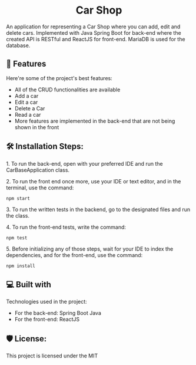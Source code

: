 <h1 align="center" id="title">Car Shop</h1>

<p id="description">An application for representing a Car Shop where you can add, edit and delete cars. Implemented with Java Spring Boot for back-end where the created API is RESTful and ReactJS for front-end. MariaDB is used for the database.</p>

  
  
<h2>🧐 Features</h2>

Here're some of the project's best features:

*   All of the CRUD functionalities are available
*   Add a car
*   Edit a car
*   Delete a Car
*   Read a car
*  More features are implemented in the back-end that are not being shown in the front
<h2>🛠️ Installation Steps:</h2>

<p>1. To run the back-end, open with your preferred IDE and run the CarBaseApplication class.</p>

<p>2. To run the front end once more, use your IDE or text editor, and in the terminal, use the command:</p>

```
npm start
```

<p>3. To run the written tests in the backend, go to the designated files and run the class.</p>

<p>4. To run the front-end tests, write the command:</p>

```
npm test
```

<p>5. Before initializing any of those steps, wait for your IDE to index the dependencies, and for the front-end, use the command:</p>

```
npm install 
```

  
  
<h2>💻 Built with</h2>

Technologies used in the project:

*   For the back-end: Spring Boot Java
*   For the front-end: ReactJS

<h2>🛡️ License:</h2>

<p>This project is licensed under the MIT </p>

